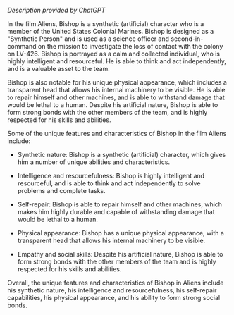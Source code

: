 *Description provided by ChatGPT*

In the film Aliens, Bishop is a synthetic (artificial) character who is a member of the United States Colonial Marines. Bishop is designed as a "Synthetic Person" and is used as a science officer and second-in-command on the mission to investigate the loss of contact with the colony on LV-426. Bishop is portrayed as a calm and collected individual, who is highly intelligent and resourceful. He is able to think and act independently, and is a valuable asset to the team.

Bishop is also notable for his unique physical appearance, which includes a transparent head that allows his internal machinery to be visible. He is able to repair himself and other machines, and is able to withstand damage that would be lethal to a human. Despite his artificial nature, Bishop is able to form strong bonds with the other members of the team, and is highly respected for his skills and abilities.

Some of the unique features and characteristics of Bishop in the film Aliens include:

-   Synthetic nature: Bishop is a synthetic (artificial) character, which gives him a number of unique abilities and characteristics.
    
-   Intelligence and resourcefulness: Bishop is highly intelligent and resourceful, and is able to think and act independently to solve problems and complete tasks.
    
-   Self-repair: Bishop is able to repair himself and other machines, which makes him highly durable and capable of withstanding damage that would be lethal to a human.
    
-   Physical appearance: Bishop has a unique physical appearance, with a transparent head that allows his internal machinery to be visible.
    
-   Empathy and social skills: Despite his artificial nature, Bishop is able to form strong bonds with the other members of the team and is highly respected for his skills and abilities.
    

Overall, the unique features and characteristics of Bishop in Aliens include his synthetic nature, his intelligence and resourcefulness, his self-repair capabilities, his physical appearance, and his ability to form strong social bonds.